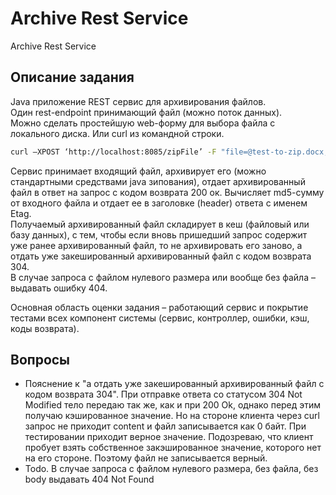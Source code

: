 # Archive Rest Service

Archive Rest Service

## Описание задания

Java приложение REST сервис для архивирования файлов.  
Один rest-endpoint принимающий файл (можно поток данных).  
Можно сделать простейшую web-форму для выбора файла с локального диска. Или curl из командной строки.

```bash
curl –XPOST ‘http://localhost:8085/zipFile’ -F "file=@test-to-zip.docx; " > out.zip
```

Сервис принимает входящий файл, архивирует его (можно стандартными средствами java зипования), отдает архивированный
файл в ответ на запрос с кодом возврата 200 ок. Вычисляет md5-cумму от входного файла и отдает ее в заголовке (header)
ответа с именем Etag.  
Получаемый архивированный файл складирует в кеш (файловый или базу данных), с тем, чтобы если вновь пришедший запрос
содержит уже ранее архивированный файл, то не архивировать его заново, а отдать уже закешированный архивированный файл с
кодом возврата 304.  
В случае запроса с файлом нулевого размера или вообще без файла – выдавать ошибку 404.

Основная область оценки задания – работающий сервис и покрытие тестами всех компонент системы (сервис, контроллер,
ошибки, кэш, коды возврата).

## Вопросы

- Пояснение к "а отдать уже закешированный архивированный файл с кодом возврата 304". При отправке ответа со статусом
  304 Not Modified тело передаю так же, как и при 200 Ok, однако перед этим получаю кэшированное значение. Но на стороне
  клиента через curl запрос не приходит content и файл записывается как 0 байт. При тестировании приходит верное
  значение. Подозреваю, что клиент пробует взять собственное закэшированное значение, которого нет на его стороне.
  Поэтому файл не записывается верный.
- Todo. В случае запроса с файлом нулевого размера, без файла, без body выдавать 404 Not Found